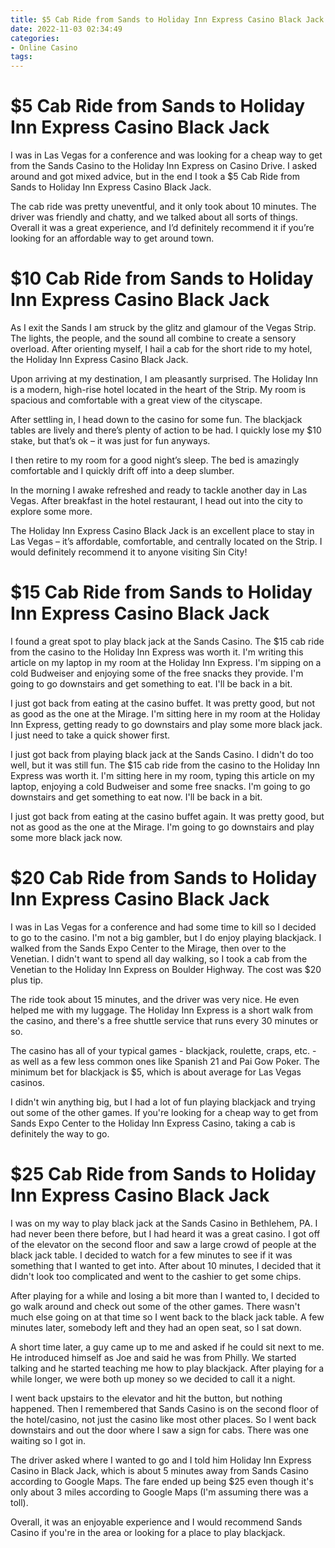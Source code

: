 ```yaml
---
title: $5 Cab Ride from Sands to Holiday Inn Express Casino Black Jack 
date: 2022-11-03 02:34:49
categories:
- Online Casino
tags:
---
```



#  $5 Cab Ride from Sands to Holiday Inn Express Casino Black Jack 

I was in Las Vegas for a conference and was looking for a cheap way to get from the Sands Casino to the Holiday Inn Express on Casino Drive. I asked around and got mixed advice, but in the end I took a $5 Cab Ride from Sands to Holiday Inn Express Casino Black Jack.

The cab ride was pretty uneventful, and it only took about 10 minutes. The driver was friendly and chatty, and we talked about all sorts of things. Overall it was a great experience, and I’d definitely recommend it if you’re looking for an affordable way to get around town.

#  $10 Cab Ride from Sands to Holiday Inn Express Casino Black Jack 

As I exit the Sands I am struck by the glitz and glamour of the Vegas Strip. The lights, the people, and the sound all combine to create a sensory overload. After orienting myself, I hail a cab for the short ride to my hotel, the Holiday Inn Express Casino Black Jack.

Upon arriving at my destination, I am pleasantly surprised. The Holiday Inn is a modern, high-rise hotel located in the heart of the Strip. My room is spacious and comfortable with a great view of the cityscape.

After settling in, I head down to the casino for some fun. The blackjack tables are lively and there’s plenty of action to be had. I quickly lose my $10 stake, but that’s ok – it was just for fun anyways.

I then retire to my room for a good night’s sleep. The bed is amazingly comfortable and I quickly drift off into a deep slumber.

In the morning I awake refreshed and ready to tackle another day in Las Vegas. After breakfast in the hotel restaurant, I head out into the city to explore some more.

The Holiday Inn Express Casino Black Jack is an excellent place to stay in Las Vegas – it’s affordable, comfortable, and centrally located on the Strip. I would definitely recommend it to anyone visiting Sin City!

#  $15 Cab Ride from Sands to Holiday Inn Express Casino Black Jack 

I found a great spot to play black jack at the Sands Casino. The $15 cab ride from the casino to the Holiday Inn Express was worth it. I'm writing this article on my laptop in my room at the Holiday Inn Express. I'm sipping on a cold Budweiser and enjoying some of the free snacks they provide. I'm going to go downstairs and get something to eat. I'll be back in a bit.

I just got back from eating at the casino buffet. It was pretty good, but not as good as the one at the Mirage. I'm sitting here in my room at the Holiday Inn Express, getting ready to go downstairs and play some more black jack. I just need to take a quick shower first.

I just got back from playing black jack at the Sands Casino. I didn't do too well, but it was still fun. The $15 cab ride from the casino to the Holiday Inn Express was worth it. I'm sitting here in my room, typing this article on my laptop, enjoying a cold Budweiser and some free snacks. I'm going to go downstairs and get something to eat now. I'll be back in a bit.

I just got back from eating at the casino buffet again. It was pretty good, but not as good as the one at the Mirage. I'm going to go downstairs and play some more black jack now.

#  $20 Cab Ride from Sands to Holiday Inn Express Casino Black Jack 

I was in Las Vegas for a conference and had some time to kill so I decided to go to the casino. I'm not a big gambler, but I do enjoy playing blackjack. I walked from the Sands Expo Center to the Mirage, then over to the Venetian. I didn't want to spend all day walking, so I took a cab from the Venetian to the Holiday Inn Express on Boulder Highway. The cost was $20 plus tip.

The ride took about 15 minutes, and the driver was very nice. He even helped me with my luggage. The Holiday Inn Express is a short walk from the casino, and there's a free shuttle service that runs every 30 minutes or so.

The casino has all of your typical games - blackjack, roulette, craps, etc. - as well as a few less common ones like Spanish 21 and Pai Gow Poker. The minimum bet for blackjack is $5, which is about average for Las Vegas casinos.

I didn't win anything big, but I had a lot of fun playing blackjack and trying out some of the other games. If you're looking for a cheap way to get from Sands Expo Center to the Holiday Inn Express Casino, taking a cab is definitely the way to go.

#  $25 Cab Ride from Sands to Holiday Inn Express Casino Black Jack

I was on my way to play black jack at the Sands Casino in Bethlehem, PA. I had never been there before, but I had heard it was a great casino. I got off of the elevator on the second floor and saw a large crowd of people at the black jack table. I decided to watch for a few minutes to see if it was something that I wanted to get into. After about 10 minutes, I decided that it didn't look too complicated and went to the cashier to get some chips.

After playing for a while and losing a bit more than I wanted to, I decided to go walk around and check out some of the other games. There wasn't much else going on at that time so I went back to the black jack table. A few minutes later, somebody left and they had an open seat, so I sat down.

A short time later, a guy came up to me and asked if he could sit next to me. He introduced himself as Joe and said he was from Philly. We started talking and he started teaching me how to play blackjack. After playing for a while longer, we were both up money so we decided to call it a night.

I went back upstairs to the elevator and hit the button, but nothing happened. Then I remembered that Sands Casino is on the second floor of the hotel/casino, not just the casino like most other places. So I went back downstairs and out the door where I saw a sign for cabs. There was one waiting so I got in.

The driver asked where I wanted to go and I told him Holiday Inn Express Casino in Black Jack, which is about 5 minutes away from Sands Casino according to Google Maps. The fare ended up being $25 even though it's only about 3 miles according to Google Maps (I'm assuming there was a toll).

Overall, it was an enjoyable experience and I would recommend Sands Casino if you're in the area or looking for a place to play blackjack.